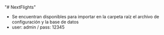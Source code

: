 "# NextFlights" 

- Se encuentran disponibles para importar en la carpeta raíz el archivo de configuración y la base de datos
- user: admin / pass: 12345
